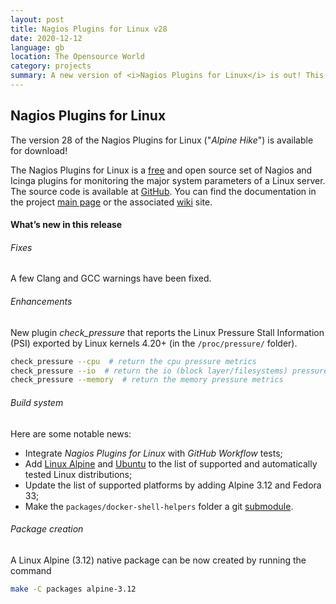 ```yaml
---
layout: post
title: Nagios Plugins for Linux v28
date: 2020-12-12
language: gb
location: The Opensource World
category: projects
summary: A new version of <i>Nagios Plugins for Linux</i> is out! This project contains a quite complete set of enterprise ready Nagios plugins for monitoring Linux boxes. New features include the new plugin <i>check_pressure</i> (that reports the Linux Pressure Stall Information (PSI) exported by Linux kernels 4.20+) and the porting to <i>Linux Alpine</i> 3.12 with packaging available.
---
```

<div class="pb-2">
<h2 class="text-info">Nagios Plugins for Linux</h2>
</div>

The version 28 of the Nagios Plugins for Linux ("*Alpine Hike*") is available
for download!

The Nagios Plugins for Linux is a
[free](https://github.com/madrisan/nagios-plugins-linux/blob/master/COPYING)
and open source set of Nagios and Icinga plugins for monitoring the major system parameters of a
Linux server. The source code is available at
[GitHub](https://github.com/madrisan/nagios-plugins-linux/releases/).
You can find the documentation in the project
[main page](https://github.com/madrisan/nagios-plugins-linux) or the associated
[wiki](https://github.com/madrisan/nagios-plugins-linux/wiki) site.

#### What’s new in this release

###### Fixes

A few Clang and GCC warnings have been fixed.

###### Enhancements

New plugin *check_pressure* that reports the Linux Pressure Stall Information (PSI)
exported by Linux kernels 4.20+ (in the `/proc/pressure/` folder).

```bash
check_pressure --cpu  # return the cpu pressure metrics
check_pressure --io  # return the io (block layer/filesystems) pressure metrics
check_pressure --memory  # return the memory pressure metrics
```

###### Build system

Here are some notable news:

 * Integrate *Nagios Plugins for Linux* with *GitHub Workflow* tests;
 * Add [Linux Alpine](https://alpinelinux.org/) and [Ubuntu](https://ubuntu.com/)
   to the list of supported and automatically tested Linux distributions;
 * Update the list of supported platforms by adding Alpine 3.12 and Fedora 33;
 * Make the `packages/docker-shell-helpers` folder a git
   [submodule](https://github.com/madrisan/docker-shell-helpers).

###### Package creation

A Linux Alpine (3.12) native package can be now created by running the command

```bash
make -C packages alpine-3.12
```
